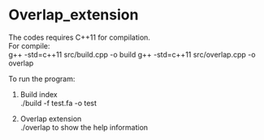# Overlap_extension

The codes requires C++11 for compilation.  
For compile:  
g++ -std=c++11 src/build.cpp -o build
g++ -std=c++11 src/overlap.cpp -o overlap

To run the program:  
1. Build index  
./build -f test.fa -o test

2. Overlap extension  
./overlap to show the help information  
